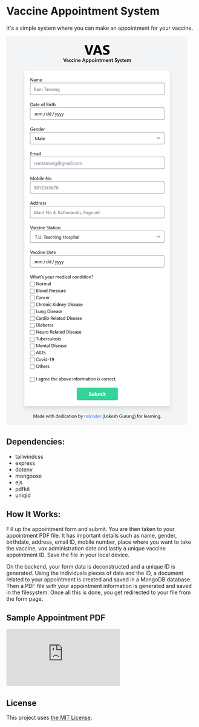 # Vaccine Appointment System

It's a simple system where you can make an appointment for your vaccine. 

![VAS Form](https://github.com/nslcoder/vaccine-appointment-system/blob/main/screenshots/VAS.png)

## Dependencies: 

- tailwindcss
- express
- dotenv
- mongoose
- ejs
- pdfkit
- uniqid

## How It Works:

Fill up the appointment form and submit. You are then taken to your appointment PDF file. It has important details such as name, gender, birthdate, address, email ID, mobile number, place where you want to take the vaccine, vax administration date and lastly a unique vaccine appointment ID. Save the file in your local device.

On the backend, your form data is deconstructed and a unique ID is generated. Using the individuals pieces of data and the ID, a document related to your appointment is created and saved in a MongoDB database. Then a PDF file with your appointment information is generated and saved in the filesystem. Once all this is done, you get redirected to your file from the form page.


## Sample Appointment PDF
![Sample Appointment PDF](https://github.com/nslcoder/vaccine-appointment-system/blob/main/sample-vax-appointment.pdf)

## License
This project uses [the MIT License](https://github.com/nslcoder/vaccine-appointment-system/blob/main/LICENSE.md).